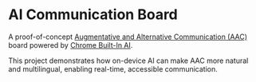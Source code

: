 # AI Communication Board

A proof-of-concept [Augmentative and Alternative Communication (AAC)](https://en.wikipedia.org/wiki/Augmentative_and_alternative_communication) board powered by [Chrome Built-In AI](https://developer.chrome.com/docs/ai/built-in).

This project demonstrates how on-device AI can make AAC more natural and multilingual, enabling real-time, accessible communication.
